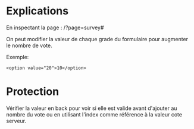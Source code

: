 # Explications

En inspectant la page : /?page=survey#

On peut modifier la valeur de chaque grade du formulaire pour augmenter le nombre de vote.

Exemple:

    <option value="20">10</option>

# Protection
Vérifier  la  valeur  en  back  pour  voir  si  elle  est  valide  avant  d'ajouter  au nombre du  vote  ou  en  utilisant  l'index  comme  référence  à  la  valeur  cote  serveur.
